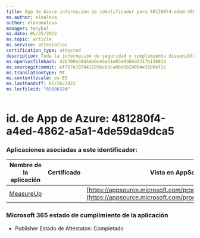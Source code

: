```yaml
---
title: App de Azure información de identificador para 481280f4-a4ed-4862-a5a1-4de59da9dca5
ms.author: elmalova
author: elenamalova
manager: tonybal
ms.date: 05/25/2022
ms.topic: article
ms.service: attestation
certification_type: attested
description: Toda la información de seguridad y cumplimiento disponible para 481280f4-a4ed-4862-a5a1-4de59da9dca5.
ms.openlocfilehash: 42b709a3844de0ce5e41e85e0366d2317b12681b
ms.sourcegitcommit: ef767e1079411056cb3ca86d6b29084e31b0ef1c
ms.translationtype: MT
ms.contentlocale: es-ES
ms.lasthandoff: 05/26/2022
ms.locfileid: "65686324"
---
```

# <a name="azure-app-id-481280f4-a4ed-4862-a5a1-4de59da9dca5"></a>id. de App de Azure: 481280f4-a4ed-4862-a5a1-4de59da9dca5


### <a name="apps-associated-with-this-id"></a>Aplicaciones asociadas a este identificador:
| **Nombre de la aplicación** | **Certificado** | **Vista en AppSource** |
|--------------|---------------|-----------------------|
| [MeasureUp](../forward/WA200003111.md) |  | [https://appsource.microsoft.com/product/office/WA200003111](https://appsource.microsoft.com/product/office/WA200003111) |

### <a name="microsoft-365-app-compliance-status"></a>Microsoft 365 estado de cumplimiento de la aplicación
- Publisher Estado de Attestaton: Completado
